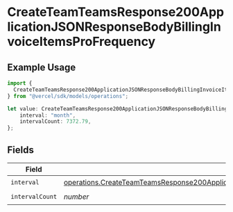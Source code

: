# CreateTeamTeamsResponse200ApplicationJSONResponseBodyBillingInvoiceItemsProFrequency

## Example Usage

```typescript
import {
  CreateTeamTeamsResponse200ApplicationJSONResponseBodyBillingInvoiceItemsProFrequency,
} from "@vercel/sdk/models/operations";

let value: CreateTeamTeamsResponse200ApplicationJSONResponseBodyBillingInvoiceItemsProFrequency = {
    interval: "month",
    intervalCount: 7372.79,
};
```

## Fields

| Field                                                                                                                                                                                                            | Type                                                                                                                                                                                                             | Required                                                                                                                                                                                                         | Description                                                                                                                                                                                                      |
| ---------------------------------------------------------------------------------------------------------------------------------------------------------------------------------------------------------------- | ---------------------------------------------------------------------------------------------------------------------------------------------------------------------------------------------------------------- | ---------------------------------------------------------------------------------------------------------------------------------------------------------------------------------------------------------------- | ---------------------------------------------------------------------------------------------------------------------------------------------------------------------------------------------------------------- |
| `interval`                                                                                                                                                                                                       | [operations.CreateTeamTeamsResponse200ApplicationJSONResponseBodyBillingInvoiceItemsProInterval](../../models/operations/createteamteamsresponse200applicationjsonresponsebodybillinginvoiceitemsprointerval.md) | :heavy_check_mark:                                                                                                                                                                                               | N/A                                                                                                                                                                                                              |
| `intervalCount`                                                                                                                                                                                                  | *number*                                                                                                                                                                                                         | :heavy_check_mark:                                                                                                                                                                                               | N/A                                                                                                                                                                                                              |